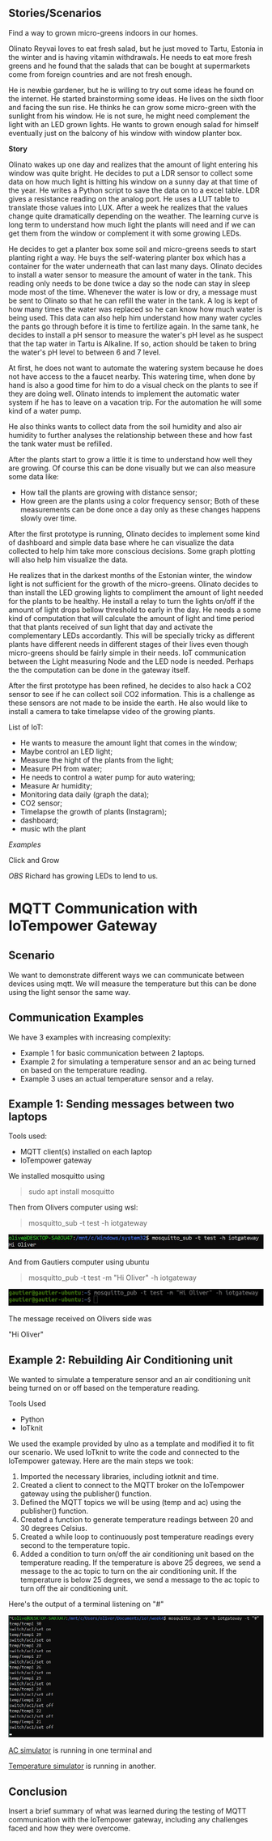 ## Stories/Scenarios

Find a way to grown micro-greens indoors in our homes. 

Olinato Reyvai loves to eat fresh salad, but he just moved to Tartu, Estonia in the winter and is having vitamin withdrawals. He needs to eat more fresh greens and he found that the salads that can be bought at supermarkets come from foreign countries and are not fresh enough.

He is newbie gardener, but he is willing to try out some ideas he found on the internet. 
He started brainstorming some ideas. He lives on the sixth floor and facing the sun rise. He thinks he can grow some micro-green with the sunlight from his window. 
He is not sure, he might need complement the light with an LED grown lights. 
He wants to grown enough salad for himself eventually just on the balcony of his window with window planter box.

**Story**

Olinato wakes up one day and realizes that the amount of light entering his window was quite bright. He decides to put a LDR sensor to collect some data on how much light is hitting his window on a sunny day at that time of the year. He writes a Python script to save the data on to a excel table. LDR gives a resistance reading on the analog port. He uses a LUT table to translate those values into LUX. After a week he realizes that the values change quite dramatically depending on the weather. The learning curve is long term to understand how much light the plants will need and if we can get them from the window or complement it with some growing LEDs. 

He decides to get a planter box some soil and micro-greens seeds to start planting right a way. He buys the self-watering planter box which has a container for the water underneath that can last many days. Olinato decides to install a water sensor to measure the amount of water in the tank. This reading only needs to be done twice a day so the node can stay in sleep mode most of the time. Whenever the water is low or dry, a message must be sent to Olinato so that he can refill the water in the tank. A log is kept of how many times the water was replaced so he can know how much water is being used. This data can also help him understand how many water cycles the pants go through before it is time to fertilize again. In the same tank, he decides to install a pH sensor to measure the water's pH level as he suspect that the tap water in Tartu is Alkaline. If so, action should be taken to bring the water's pH level to between 6 and 7 level.  

At first, he does not want to automate the watering system because he does not have access to the a faucet nearby. This watering time, when done by hand is also a good time for him to do a visual check on the plants to see if they are doing well. Olinato intends to implement the automatic water system if he has to leave on a vacation trip. For the automation he will some kind of a water pump.

He also thinks wants to collect data from the soil humidity and also air humidity to further analyses the relationship between these and how fast the tank water must be refilled.

After the plants start to grow a little it is time to understand how well they are growing. Of course this can be done visually but we can also measure some data like:
- How tall the plants are growing with distance sensor;
- How green are the plants using a color frequency sensor;
Both of these measurements can be done once a day only as these changes happens slowly over time.


After the first prototype is running, Olinato decides to implement some kind of dashboard and simple data base where he can visualize the data collected to help him take more conscious decisions. Some graph plotting will also help him visualize the data. 

He realizes that in the darkest months of the Estonian winter, the window light is not sufficient for the growth of the micro-greens. Olinato decides to than install the LED growing lights to compliment the amount of light needed for the plants to be healthy. He install a relay to turn the lights on/off if the amount of light drops bellow threshold to early in the day. He needs a some kind of computation that will calculate the amount of light and time period that that plants received of sun light that day and activate the complementary LEDs accordantly. This will be specially tricky as different plants have different needs in different stages of their lives even though micro-greens should be fairly simple in their needs. IoT communication between the Light measuring Node and the LED node is needed. Perhaps the the computation can be done in the gateway itself.   

After the first prototype has been refined, he decides to also hack a CO2 sensor to see if he can collect soil CO2 information. This is a challenge as these sensors are not made to be inside the earth. He also would like to install a camera to take timelapse video of the growing plants. 


List of IoT:

- He wants to measure the amount light that comes in the window;
- Maybe control an LED light;
- Measure the hight of the plants from the light;
- Measure PH from water;
- He needs to control a water pump for auto watering;
- Measure Ar humidity;
- Monitoring data daily (graph the data);
- CO2 sensor;
- Timelapse the growth of plants (Instagram);
- dashboard;
- music wth the plant


*Examples* 

Click and Grow

*OBS*
Richard has growing LEDs to lend to us.



# MQTT Communication with IoTempower Gateway
## Scenario

We want to demonstrate different ways we can communicate between devices using mqtt. We will measure the temperature but this can be done using the light sensor the same way.

## Communication Examples

We have 3 examples with increasing complexity:

- Example 1 for basic communication between 2 laptops. 
- Example 2 for simulating a temperature sensor and an ac being turned on based on the temperature reading. 
- Example 3 uses an actual temperature sensor and a relay.

## Example 1: Sending messages between two laptops

Tools used:
- MQTT client(s) installed on each laptop
- IoTempower gateway

We installed mosquitto using 
> sudo apt install mosquitto

Then from Olivers computer using wsl: 
> mosquitto_sub -t test -h iotgateway

![alt text](../../Pictures/Week_4/hioliver.JPG "sub")

And from Gautiers computer using ubuntu
> mosquitto_pub -t test -m "Hi Oliver" -h iotgateway

![alt text](../../Pictures/Week_4/mqtt_msg_pub.JPG "pub")

The message received on Olivers side was 

"Hi Oliver"

## Example 2: Rebuilding Air Conditioning unit

We wanted to simulate a temperature sensor and an air conditioning unit being turned on or off based on the temperature reading.

Tools Used

- Python
- IoTknit

We used the example provided by ulno as a template and modified it to fit our scenario. We used IoTknit to write the code and connected to the IoTempower gateway. Here are the main steps we took:

1. Imported the necessary libraries, including iotknit and time.
2. Created a client to connect to the MQTT broker on the IoTempower gateway using the publisher() function.
3. Defined the MQTT topics we will be using (temp and ac) using the publisher() function.
4. Created a function to generate temperature readings between 20 and 30 degrees Celsius.
5. Created a while loop to continuously post temperature readings every second to the temperature topic.
6. Added a condition to turn on/off the air conditioning unit based on the temperature reading. If the temperature is above 25 degrees, we send a message to the ac topic to turn on the air conditioning unit. If the temperature is below 25 degrees, we send a message to the ac topic to turn off the air conditioning unit.

Here's the output of a terminal listening on "#"

![alt text](../../Pictures/Week_4/mqtt_temp_with_ac.JPG "temp_ac")


[AC simulator](../../Arduino_sketches/Python_cripts_Lab4/AC_sim.py) is running in one terminal and<br>

[Temperature simulator](../../Arduino_sketches/Python_cripts_Lab4/temp_sim.py) is running in another.

## Conclusion

Insert a brief summary of what was learned during the testing of MQTT communication with the IoTempower gateway, including any challenges faced and how they were overcome.


